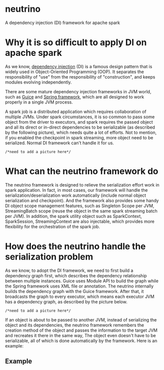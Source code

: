 # neutrino

A dependency injection (DI) framework for apache spark

# Why it is so difficult to apply DI on apache spark

As we know, [dependency injection](https://en.wikipedia.org/wiki/Dependency_injection) (DI) is a famous design pattern that is widely used in Object-Oriented Programming (OOP). It separates the responsibility of "use" from the responsibility of "construction", and keeps modules evolving independently.

There are some mature dependency injection frameworks in JVM world, such as [Guice](https://github.com/google/guice) and [Spring framework](https://docs.spring.io/spring-framework/docs/current/reference/html/core.html), which are all designed to work properly in a single JVM process.

A spark job is a distributed application which requires collaboration of multiple JVMs. Under spark circumstances, it is so common to pass some object from the driver to executors, and spark requires the passed object and all its direct or in-direct dependencies to be serializable (as described by the following picture), which needs quite a lot of efforts. Not to mention, if you enabled the checkpoint in spark streaming, more object need to be serialized. Normal DI framework can't handle it for us.

`/*need to add a picture here*/`
# What can the neutrino framework do
The neutrino framework is designed to relieve the serialization effort work in spark application. In fact, in most cases, our framework will handle the serialization/deserialization work automatically (include normal object serialization and checkpoint).
And the framework also provides some handy DI object scope management features, such as Singleton Scope per JVM, StreamingBatch scope (reuse the object in the same spark streaming batch per JVM).
In addition, the spark utility object such as SparkContext, SparkSession, StreamingContext are also injectable, which provides more flexibility for the orchestration of the spark job.

# How does the neutrino handle the serialization problem

As we know, to adopt the DI framework, we need to first build a dependency graph first, which describes the dependency relationship between multiple instances. Guice uses Module API to build the graph while the Spring framework uses XML file or annotation.
The neutrino internally builds the dependency graph with the Guice framework. After that, it broadcasts the graph to every executor, which means each executor JVM has a dependency graph, as described by the picture below.

`/*need to add a picture here*/`

If an object is about to be passed to another JVM, instead of serializing the object and its dependencies, the neutrino framework remembers the creation method of the object and passes the information to the target JVM and recreates it there in the same way, The object even doesn't have to be serializable, all of which is done automatically by the framework.
Here is an example:

## Example
